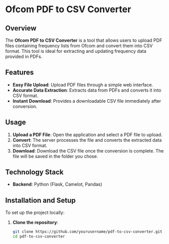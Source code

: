 # Ofcom PDF to CSV Converter

## Overview
The **Ofcom PDF to CSV Converter** is a tool that allows users to upload PDF files containing frequency lists from Ofcom and convert them into CSV format. This tool is ideal for extracting and updating frequency data provided in PDFs.

## Features
- **Easy File Upload**: Upload PDF files through a simple web interface.
- **Accurate Data Extraction**: Extracts data from PDFs and converts it into CSV format.
- **Instant Download**: Provides a downloadable CSV file immediately after conversion.

## Usage
1. **Upload a PDF File**: Open the application and select a PDF file to upload.
2. **Convert**: The server processes the file and converts the extracted data into CSV format.
3. **Download**: Download the CSV file once the conversion is complete. The file will be saved in the folder you chose.

## Technology Stack
- **Backend**: Python (Flask, Camelot, Pandas)

## Installation and Setup

To set up the project locally:

1. **Clone the repository**:
   ```bash
   git clone https://github.com/yourusername/pdf-to-csv-converter.git
   cd pdf-to-csv-converter

